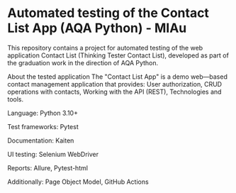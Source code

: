 # Automated testing of the Contact List App (AQA Python) - MIAu
This repository contains a project for automated testing of the web application Contact List (Thinking Tester Contact List), developed as part of the graduation work in the direction of AQA Python.

About the tested application
The "Contact List App" is a demo web—based contact management application that provides: User authorization, CRUD operations with contacts, Working with the API (REST), Technologies and tools.

Language: Python 3.10+

Test frameworks: Pytest

Documentation: Kaiten

UI testing: Selenium WebDriver

Reports: Allure, Pytest-html

Additionally: Page Object Model, GitHub Actions
